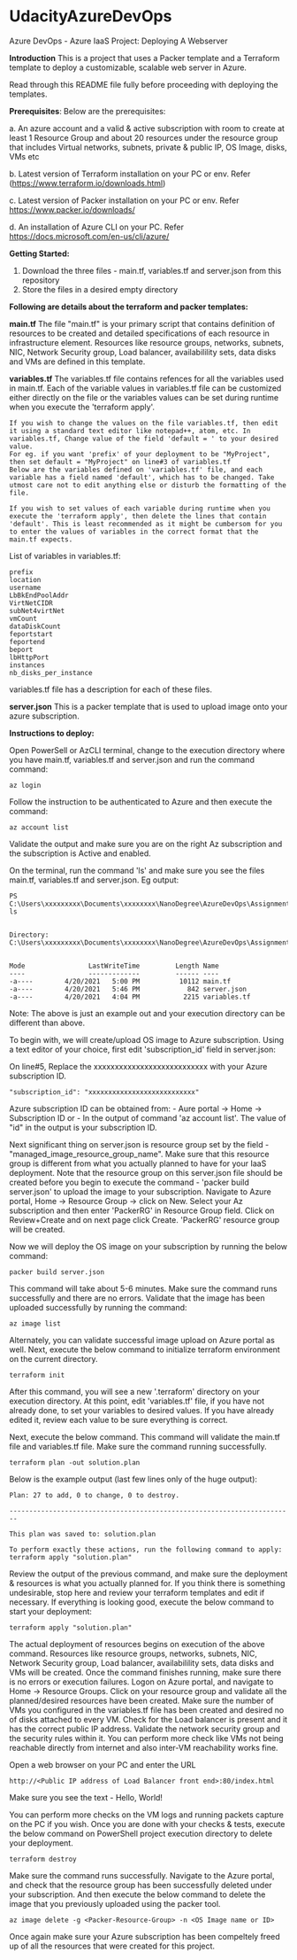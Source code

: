 # UdacityAzureDevOps
Azure DevOps - Azure IaaS Project: Deploying A Webserver

**Introduction**
This is a project that uses a Packer template and a Terraform template to deploy a customizable, scalable web server in Azure.

Read through this README file fully before proceeding with deploying the templates.

**Prerequisites**: 
Below are the prerequisites:

a. An azure account and a valid & active subscription with room to create at least 1 Resource Group and about 20 resources under the resource  group that includes Virtual networks, subnets, private & public IP, OS Image, disks, VMs etc

b. Latest version of Terraform installation on your PC or env. Refer (https://www.terraform.io/downloads.html)

c. Latest version of Packer installation on your PC or env. Refer https://www.packer.io/downloads/

d. An installation of Azure CLI on your PC. Refer https://docs.microsoft.com/en-us/cli/azure/

**Getting Started:**
1. Download the three files -  main.tf, variables.tf and server.json from this repository
2. Store the files in a desired empty directory 

**Following are details about the terraform and packer templates:**

**main.tf**
The file "main.tf" is your primary script that contains definition of resources to be created and detailed specifications of each resource in infrastructure element. Resources like resource groups, networks, subnets, NIC, Network Security group, Load balancer, availabilility sets, data disks and VMs are defined in this template.

**variables.tf**
The variables.tf file contains refences for all the variables used in main.tf. Each of the variable values in variables.tf file can be customized either directly on the file or the variables values can be set during runtime when you execute the 'terraform apply'. 
	
	If you wish to change the values on the file variables.tf, then edit it using a standard text editor like notepad++, atom, etc. In variables.tf, Change value of the field 'default = ' to your desired value. 
	For eg. if you want 'prefix' of your deployment to be "MyProject", then set default = "MyProject" on line#3 of variables.tf
	Below are the variables defined on 'variables.tf' file, and each variable has a field named 'default', which has to be changed. Take utmost care not to edit anything else or disturb the formatting of the file. 

	If you wish to set values of each variable during runtime when you execute the 'terraform apply', then delete the lines that contain 'default'. This is least recommended as it might be cumbersom for you to enter the values of variables in the correct format that the main.tf expects.

List of variables in variables.tf:

	prefix
	location
	username
	LbBkEndPoolAddr
	VirtNetCIDR
	subNet4virtNet
	vmCount
	dataDiskCount
	feportstart
	feportend
	beport
	lbHttpPort
	instances
	nb_disks_per_instance

variables.tf file has a description for each of these files.


**server.json**
This is a packer template that is used to upload image onto your azure subscription. 
			

**Instructions to deploy:**

Open PowerSell or AzCLI terminal, change to the execution directory where you have main.tf, variables.tf and server.json and run the command command: 
	
	az login

Follow the instruction to be authenticated to Azure and then execute the command:
	
	az account list
	
Validate the output and make sure you are on the right Az subscription and the subscription is Active and enabled. 

On the terminal, run the command 'ls' and make sure you see the files main.tf, variables.tf and server.json. Eg output:

	PS C:\Users\xxxxxxxxx\Documents\xxxxxxxx\NanoDegree\AzureDevOps\Assignments\IaaSProject\> ls


    Directory: C:\Users\xxxxxxxxx\Documents\xxxxxxxx\NanoDegree\AzureDevOps\Assignments\IaaSProject\>


	Mode                LastWriteTime         Length Name
	----                -------------         ------ ----
	-a----        4/20/2021   5:00 PM          10112 main.tf
	-a----        4/20/2021   5:46 PM            842 server.json
	-a----        4/20/2021   4:04 PM           2215 variables.tf

Note: The above is just an example out and your execution directory can be different than above. 

To begin with, we will create/upload OS image to Azure subscription. Using a text editor of your choice, first edit 'subscription_id' field in server.json:

On line#5, Replace the xxxxxxxxxxxxxxxxxxxxxxxxxxx with your Azure subscription ID.

  	"subscription_id": "xxxxxxxxxxxxxxxxxxxxxxxxxxx"

Azure subscription ID can be obtained from:
			- Aure portal -> Home -> Subscription ID
			or 
			- In the output of command 'az account list'. The value of "id" in the output is your subscription ID. 

Next significant thing on server.json is resource group set by the field - "managed_image_resource_group_name". Make sure that this resource group is different from what you actually planned to have for your IaaS deployment. Note that the resource group on this server.json file should be created before you begin to execute the command - 'packer build server.json' to upload the image to your subscription. Navigate to Azure portal, Home -> Resource Group -> click on New. Select your Az subscription and then enter 'PackerRG' in Resource Group field. Click on Review+Create and on next page click Create. 'PackerRG' resource group will be created.

Now we will deploy the OS image on your subscription by running the below command:

	packer build server.json
	
This command will take about 5-6 minutes. Make sure the command runs successfully and there are no errors. Validate that the image has been uploaded successfully by running the command:

	az image list

Alternately, you can validate successful image upload on Azure portal as well. Next, execute the below command to initialize terraform environment on the current directory.
	
	terraform init

After this command, you will see a new '.terraform' directory on your execution directory.
At this point, edit 'variables.tf' file, if you have not already done, to set your variables to desired values. If you have already edited it, review each value to be sure everything is correct.

Next, execute the below command. This command will validate the main.tf file and variables.tf file. Make sure the command running successfully. 

	terraform plan -out solution.plan
	
Below is the example output (last few lines only of the huge output):

	
	Plan: 27 to add, 0 to change, 0 to destroy.

	------------------------------------------------------------------------

	This plan was saved to: solution.plan

	To perform exactly these actions, run the following command to apply:
    terraform apply "solution.plan"

Review  the output of the previous command, and make sure the deployment & resources is what you actually planned for. If you think there is something undesirable, stop here and review your terraform templates and edit if necessary. If everything is looking good, execute the below command to start your deployment: 
    
	terraform apply "solution.plan"

The actual deployment of resources begins on execution of the above command. Resources like resource groups, networks, subnets, NIC, Network Security group, Load balancer, availabilility sets, data disks and VMs will be created. Once the command finishes running, make sure there is no errors or execution failures. Logon on Azure portal, and navigate to Home -> Resource Groups. Click on your resource group and validate all the planned/desired resources have been created. Make sure the number of VMs you configured in the variables.tf file has been created and desired no of disks attached to every VM. Check for the Load balancer is present and it has the correct public IP address. Validate the network security group and the security rules within it. You can perform more check like VMs not being reachable directly from internet and also inter-VM reachability works fine. 

Open a web browser on your PC and enter the URL   

	http://<Public IP address of Load Balancer front end>:80/index.html 

Make sure you see the text - Hello, World!

You can perform more checks on the VM logs and running packets capture on the PC if you wish. Once you are done with your checks & tests, execute the below command on PowerShell project execution directory to delete your deployment.


	terraform destroy


Make sure the command runs successfully. Navigate to the Azure portal, and check that the resource group has been successfully deleted under your subscription. And then execute the below command to delete the image that you previously uploaded using the packer tool.

	az image delete -g <Packer-Resource-Group> -n <OS Image name or ID>
	
Once again make sure your Azure subscription has been compeltely freed up of all the resources that were created for this project. 

	
